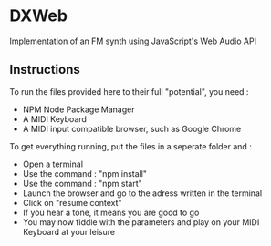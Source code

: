 # DXWeb
Implementation of an FM synth using JavaScript's Web Audio API

## Instructions
To run the files provided here to their full "potential", you need :
- NPM Node Package Manager 
- A MIDI Keyboard
- A MIDI input compatible browser, such as Google Chrome

To get everything running, put the files in a seperate folder and :
- Open a terminal
- Use the command : "npm install"
- Use the command : "npm start"
- Launch the browser and go to the adress written in the terminal
- Click on "resume context"
- If you hear a tone, it means you are good to go
- You may now fiddle with the parameters and play on your MIDI Keyboard at your leisure
